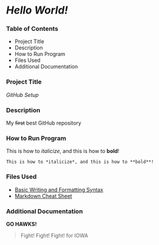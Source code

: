 # ***Hello World!***

### **Table of Contents**

- Project Title
- Description
- How to Run Program
- Files Used
- Additional Documentation

### **Project Title**

*GitHub Setup* 

### **Description**

My ~~first~~ best GitHub repository

### **How to Run Program** 

This is how to *italicize*, and this is how to **bold**!
```
This is how to *italicize*, and this is how to **bold**!
```
### **Files Used** 

- [Basic Writing and Formatting Syntax](https://docs.github.com/en/get-started/writing-on-github/getting-started-with-writing-and-formatting-on-github/basic-writing-and-formatting-syntax)
- [Markdown Cheat Sheet](https://www.markdownguide.org/cheat-sheet/#basic-syntax)

### **Additional Documentation**
**GO HAWKS!**
> Fight! Fight! Fight! for IOWA
